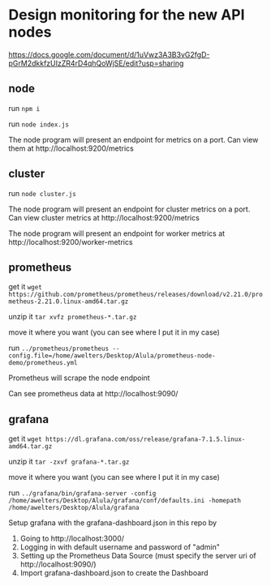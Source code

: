 # Design monitoring for the new API nodes
https://docs.google.com/document/d/1uVwz3A3B3vG2fgD-pGrM2dkkfzUIzZR4rD4qhQoWjSE/edit?usp=sharing

## node

run `npm i`

run `node index.js`

The node program will present an endpoint for metrics on a port. Can view them at http://localhost:9200/metrics

## cluster

run `node cluster.js`

The node program will present an endpoint for cluster metrics on a port. Can view cluster metrics at http://localhost:9200/metrics

The node program will present an endpoint for worker metrics at http://localhost:9200/worker-metrics

## prometheus

get it
`wget https://github.com/prometheus/prometheus/releases/download/v2.21.0/prometheus-2.21.0.linux-amd64.tar.gz`

unzip it
`tar xvfz prometheus-*.tar.gz`

move it where you want (you can see where I put it in my case)

run `../prometheus/prometheus --config.file=/home/awelters/Desktop/Alula/prometheus-node-demo/prometheus.yml`

Prometheus will scrape the node endpoint

Can see prometheus data at http://localhost:9090/

## grafana

get it
`wget https://dl.grafana.com/oss/release/grafana-7.1.5.linux-amd64.tar.gz`

unzip it
`tar -zxvf grafana-*.tar.gz`

move it where you want (you can see where I put it in my case)

run `../grafana/bin/grafana-server -config /home/awelters/Desktop/Alula/grafana/conf/defaults.ini -homepath /home/awelters/Desktop/Alula/grafana`

Setup grafana with the grafana-dashboard.json in this repo by 
1. Going to http://localhost:3000/
2. Logging in with default username and password of "admin"
3. Setting up the Prometheus Data Source (must specify the server uri of http://localhost:9090/)
4. Import grafana-dashboard.json to create the Dashboard